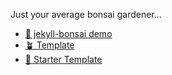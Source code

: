 <!--
**manunamz/manunamz** is a ✨ _special_ ✨ repository because its `README.md` (this file) appears on your GitHub profile.

Here are some ideas to get you started:

- 🔭 I’m currently working on ...
- 🌱 I’m currently learning ...
- 👯 I’m looking to collaborate on ...
- 🤔 I’m looking for help with ...
- 💬 Ask me about ...
- 📫 How to reach me: ...
- 😄 Pronouns: ...
- ⚡ Fun fact: ...
-->

Just your average bonsai gardener...

- [🎋 jekyll-bonsai demo](https://manunamz.github.io/jekyll-bonsai/)
- [🪴 Template](https://github.io/manunamz/jekyll-bonsai/)
- [🏁 Starter Template](https://github.io/manunamz/jekyll-bonsai-templ/)
